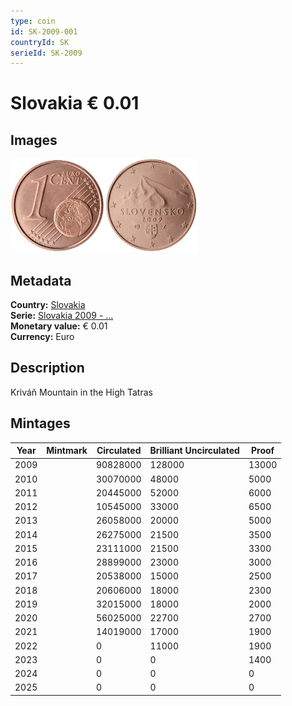 ```yaml
---
type: coin
id: SK-2009-001
countryId: SK
serieId: SK-2009
---
```


# Slovakia € 0.01

## Images

<img src="../../../Images/common-2007-001.webp" height="150" alt="Front image"><img src="Images/slovakia-2009-001.webp" height="150" alt="Back image">

## Metadata

**Country:** [Slovakia](../index.md)\
**Serie:** [Slovakia 2009 - ...](index.md)\
**Monetary value:** € 0.01\
**Currency:** Euro

## Description

Kriváň Mountain in the High Tatras

## Mintages

| Year | Mintmark | Circulated | Brilliant Uncirculated | Proof |
| ---- | -------- | ---------- | ---------------------- | ----- |
| 2009 |          | 90828000   | 128000                 | 13000 |
| 2010 |          | 30070000   | 48000                  | 5000  |
| 2011 |          | 20445000   | 52000                  | 6000  |
| 2012 |          | 10545000   | 33000                  | 6500  |
| 2013 |          | 26058000   | 20000                  | 5000  |
| 2014 |          | 26275000   | 21500                  | 3500  |
| 2015 |          | 23111000   | 21500                  | 3300  |
| 2016 |          | 28899000   | 23000                  | 3000  |
| 2017 |          | 20538000   | 15000                  | 2500  |
| 2018 |          | 20606000   | 18000                  | 2300  |
| 2019 |          | 32015000   | 18000                  | 2000  |
| 2020 |          | 56025000   | 22700                  | 2700  |
| 2021 |          | 14019000   | 17000                  | 1900  |
| 2022 |          | 0          | 11000                  | 1900  |
| 2023 |          | 0          | 0                      | 1400  |
| 2024 |          | 0          | 0                      | 0     |
| 2025 |          | 0          | 0                      | 0     |
